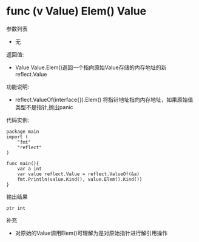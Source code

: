 # func (v Value) Elem() Value

参数列表

- 无

返回值:

- Value Value.Elem()返回一个指向原始Value存储的内存地址的新reflect.Value

功能说明:

- reflect.ValueOf(interface{}).Elem() 将指针地址指向内存地址，如果原始值类型不是指针,抛出panic

代码实例:
    
    package main
    import (
        "fmt"
        "reflect"
    )
    
    func main(){
        var a int
        var value reflect.Value = reflect.ValueOf(&a)
        fmt.Println(value.Kind(), value.Elem().Kind())
    }

输出结果
        
    ptr int

补充

- 对原始的Value调用Elem()可理解为是对原始指针进行解引用操作
